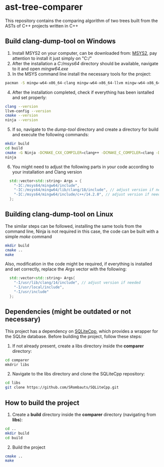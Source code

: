 # ast-tree-comparer

This repository contains the comparing algorithm of two trees built from the ASTs of C++ projects written in C++

## Build clang-dump-tool on **Windows**

1. Install MSYS2 on your computer, can be downloaded from: [MSYS2](https://www.msys2.org/), pay attention to install it just simply on "C:/"
2. After the installation a _C:/msys64_ directory should be available, navigate to it and open _mingw64.exe_
3. In the MSYS command line install the necessary tools for the project:

```sh
pacman -S mingw-w64-x86_64-clang mingw-w64-x86_64-llvm mingw-w64-x86_64-lld mingw-w64-x86_64-cmake mingw-w64-x86_64-make mingw-w64-x86_64-clang-tools-extra mingw-w64-x86_64-ninja
```

4. After the installation completed, check if everything has been isntalled and set properly:

```sh
clang --version
llvm-config --version
cmake --version
ninja --version
```

5. If so, navigate to the _dump-tool_ directory and create a directory for build and execute the following commands:

```sh
mkdir build
cd build
cmake -G Ninja -DCMAKE_CXX_COMPILER=clang++ -DCMAKE_C_COMPILER=clang -DCMAKE_EXE_LINKER_FLAGS="-fuse-ld=lld" -DCMAKE_SHARED_LINKER_FLAGS="-fuse-ld=lld" ..
ninja
```

6. You might need to adjust the following parts in your code according to your installation and Clang version

```cpp
  std::vector<std::string> Args = {
    "-IC:/msys64/mingw64/include",
    "-IC:/msys64/mingw64/lib/clang/18/include", // adjust version if needed
    "-IC:/msys64/mingw64/include/c++/14.2.0", // adjust version if needed
  };
```

## Building clang-dump-tool on **Linux**

The similar steps can be followed, installing the same tools from the command line, Ninja is not required in this case, the code can be built with a simple _make_ command

```sh
mkdir build
cmake ..
make
```

Also, modification in the code might be required, if everything is installed and set correctly, replace the _Args_ vector with the following:

```cpp
  std::vector<std::string> Args{
    "-I/usr/lib/clang/14/include", // adjust version if needed
    "-I/usr/local/include",
    "-I/usr/include"
  };
```

## Dependencies (might be outdated or not necessary)

This project has a dependency on [SQLiteCpp](https://github.com/SRombauts/SQLiteCpp), which provides a wrapper for the SQLite database. Before building the project, follow these steps:

1. If not already present, create a libs directory inside the **comparer** directory:

```sh
cd comparer
mkdrir libs
```

2. Navigate to the libs directory and clone the SQLiteCpp repository:

```sh
cd libs
git clone https://github.com/SRombauts/SQLiteCpp.git
```

## How to build the project

1. Create a **build** directory inside the **comparer** directory (navigating from **libs**):

```sh
cd ..
mkdir build
cd build
```

2. Build the project

```sh
cmake ..
make
```
